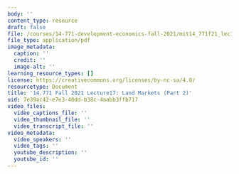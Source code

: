 ```yaml
---
body: ''
content_type: resource
draft: false
file: /courses/14-771-development-economics-fall-2021/mit14_771f21_lec17.pdf
file_type: application/pdf
image_metadata:
  caption: ''
  credit: ''
  image-alt: ''
learning_resource_types: []
license: https://creativecommons.org/licenses/by-nc-sa/4.0/
resourcetype: Document
title: '14.771 Fall 2021 Lecture17: Land Markets (Part 2)'
uid: 7e39ac42-e7e3-40dd-b38c-4aabb3ffb717
video_files:
  video_captions_file: ''
  video_thumbnail_file: ''
  video_transcript_file: ''
video_metadata:
  video_speakers: ''
  video_tags: ''
  youtube_description: ''
  youtube_id: ''
---
```

